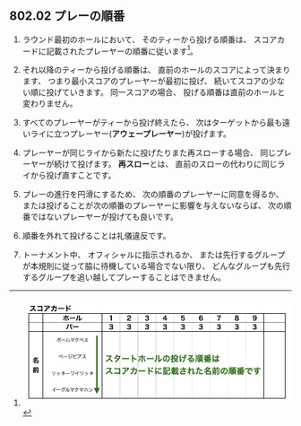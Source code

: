 ## 802.02 プレーの順番

1. ラウンド最初のホールにおいて、
そのティーから投げる順番は、
スコアカードに記載されたプレーヤーの順番に従います[^80202.1]。

1. それ以降のティーから投げる順番は、
直前のホールのスコアによって決まります、
つまり最小スコアのプレーヤーが最初に投げ、
続いてスコアの少ない順に投げていきます。
同一スコアの場合、
投げる順番は直前のホールと変わりません。

1. すべてのプレーヤーがティーから投げ終えたら、
次はターゲットから最も遠いライに立つプレーヤー(**アウェープレーヤー**)が投げます。

1. プレーヤーが同じライから新たに投げたりまた再スローする場合、
同じプレーヤーが続けて投げます。
**再スロー**とは、
直前のスローの代わりに同じライから投げ直すことです。

1. プレーの進行を円滑にするため、
次の順番のプレーヤーに同意を得るか、
または投げることが次の順番のプレーヤーに影響を与えないならば、
次の順番ではないプレーヤーが投げても良いです。

1. 順番を外れて投げることは礼儀違反です。

1. トーナメント中、
オフィシャルに指示されるか、
または先行するグループが本規則に従って脇に待機している場合でない限り、
どんなグループも先行するグループを追い越してプレーすることはできません。



[^80202.1]: ![スコアカード](assets/img/scorecard1.png)
